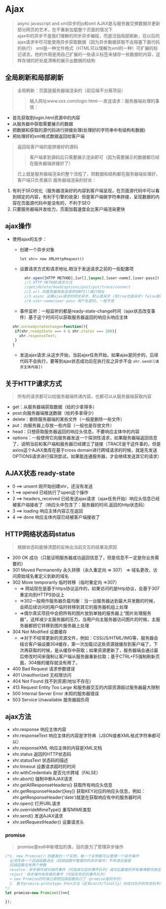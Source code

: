 # Ajax  

> async javascript and xml异步的js和xml
> AJAX是与服务器交换数据并更新部分网页的艺术，在不重新加载整个页面的情况下  
> ajax中的异步不是我们理解的同步异步编程，而是泛指局部刷新，在以后的ajax请求中尽可能使用异步获取数据（因为异步数据获取不会阻塞下面代码的执行）
> xml是一种文件格式（HTML可以理解为xml的一种）可扩展的标记语言。他的作用是用自己扩展的一些语义标签来储存一些数据的内容，这样存储的好处是清晰的展示出数据的结构

## 全局刷新和局部刷新  

> 全局刷新：页面是服务器端渲染的（前后端不分离项目）
> > 输入网址www.xxx.com/login.html---发送请求：服务器端处理的事情：

+ 首先获取到login.html资源中的内容  
+ 从服务器中获取需要展示的数据  
+ 把数据和获取的源代码进行拼接处理(处理好的字符串中有结构有数据)
+ 把处理好的xml格式数据返回给客户端

> 返回给客户端的是拼接好的源码  
> > 客户端拿到源码后只需要展示渲染即可（因为需要展示的数据都已经在服务器端拼接好了）
>
> 已上就是服务器端渲染的整个流程了，把数据和结构都在服务器端处理好，客户端只负责展示
> 服务器端渲染的好处：

1. 有利于SEO优化（服务器渲染好的内容到客户端呈现，在页面源代码中可以看到绑定的内容，有利于引擎的收录）但是客户端做字符串拼接，呈现数据的内容在页面源代码中是没有的，不利于SEO
2. 只要服务器端并发给力，页面加载速度会比客户端渲染更快

## ajax操作

+ 使用ajax的五步：

  + 创建一个异步对象

    `let xhr= new XMLHttpRequest()`

  + 设置请求方式和请求地址,相当于发送请求之前的一些配置项  

    ```javascript
      xhr.open([HTTP METHOD],[url],[async],[user-name],[user-pass])
      //1.HTTP METHOD请求方式
      //get/delete/head/options/post/put/trace/connect
      //2.url 向服务器端发送请求的API()接口地址
      //3.async 设置ajax请求的同步异步，默认是异步（写true也是异步）false是同步，但是在项目中都是使用异步编程，防止阻塞后续代码执行
      //4.user-name/user-pass 用户名密码，一般不用
    ```

  + 事件监听：一般监听的都是ready-state-change时间（ajax状态改变事件）基于这个时间可以获取服务器返回的响应头响应主体

   ```javascript
  xhr.onreadystatechange=function(){
    if(xhr.readyState === 4 & xhr.states === 200){
      xhr.responseText;
    }
  }
   ```

  + 发送ajax请求:从这步开始，当前ajax任务开始，如果ajax是同步的，后续代码不会执行，要等到ajax状态成功后在执行反之异步不会
   `xhr.send([请求主体内容])`

## 关于HTTP请求方式  

> 所有的请求都可以给服务器端传递内容，也都可以从服务器端获取内容

+ get：从服务器端获取数据（给的少拿得多）
+ post:向服务器端推送数据（给的多拿得少）
+ delete：删除服务器端的某些文件（一般是删除一些文件）
+ put：向服务器上存放一些内容（一般也是存放文件）
+ head：只想获取服务器返回的响应头信息，不要响应主体中的内容
+ options：一般使用它向服务器发送一个探测性请求，如果服务器端返回信息了，说明当前和客户端和服务器已经建立了链接（TRACE是干这件事的，但是axios这个AJAX类库在基于cross domain进行跨域请求的时候，就是先发送OPTIONS请求进行探测尝试，如果能连通服务器，才会继续发送其它的请求）  

## AJAX状态 ready-state

+ 0  ==> unsent  刚开始创建xhr，还没有发送
+ 1  ==> opened  已经执行了open这个操作
+ 2  ==> headers_received 已经发送ajax请求（ajax任务开始）响应头信息已经被客户端接收了（响应头中包含了：服务器的时间.返回的http状态码）
+ 3  ==> loading 响应主体内容正在返回
+ 4  ==> done 响应主体内容已经被客户端接收了  

## HTTP网络状态码status  

> 根据状态码能够清楚的反映出当前交互的结果及原因  

+ 200 OK 成功（只能证明服务器成功返回信息了，但是信息不一定是你业务需要的）  
+ 301 Moved Permanently 永久转移（永久重定向 => 307） => 域名更改，访问原始域名重定义到新的域名  
+ 302 Move temporarily 临时转移（临时重定向 =>307）  
  + => 网站现在是基于https协议运作的，如果访问的是http协议，会基于307重定向到HTTPS协议上  
  + =>302一般用作服务器负载均衡：当一台服务器达到最大并发数的时候，会把后续访问的用户临时转移到其它的服务器机组上处理  
  + =>偶尔真实项目中会把所有的图片放到单独的服务器上“图片处理服务器”，这样减少主服务器的压力，当用户向主服务器访问图片的时候，主服务器都把它转移到图片服务器上处理  
+ 304 Not Modified 设置缓存  
  + =>对于不经常更新的资源文件，例如：CSS/JS/HTML/IMG等，服务器会结合客户端设置304缓存，第一次加载过这些资源就缓存到客户端了，下次再获取的时候，是从缓存中获取；如果资源更新了，服务器端会通过最后修改时间来强制让客户端从服务器重新拉取；基于CTRL+F5强制刷新页面，304做的缓存就没有用了。  
+ 400 Bad Request 请求参数错误
+ 401 Unauthorized 无权限访问
+ 404 Not Found  找不到资源(地址不存在)
+ 413 Request Entity Too Large 和服务器交互的内容资源超过服务器最大限制
+ 500 Internal Server Error 未知的服务器错误  
+ 503 Service Unavailable 服务器超负荷  

## ajax方法  

+ xhr.response  响应主体内容
+ xhr.responseText 响应主体的内容是字符串（JSON或者XML格式字符串都可以）
+ xhr.responseXML 响应主体的内容是XML文档
+ xhr.status 返回的HTTP状态码
+ xhr.statusText 状态码的描述
+ xhr.timeout 设置请求超时的时间
+ xhr.withCredentials 是否允许跨域（FALSE）
+ xhr.abort() 强制中断AJAX请求
+ xhr.getAllResponseHeaders() 获取所有响应头信息
+ xhr.getResponseHeader([key]) 获取KEY对应的响应头信息，例如：xhr.getResponseHeader('date')就是在获取响应有中的服务器时间
+ xhr.open() 打开URL请求
+ xhr.overrideMimeType() 重写MIME类型
+ xhr.send() 发送AJAX请求
+ xhr.setRequestHeader() 设置请求头

### promise

> promise是es6中新增加的类，目的是为了管理异步操作  

```javascript
/*1. new Promise();创建类的一个实例，每一个实例都可以管理一个异步操作
  必须传递一个回调函数进去（回调函数中管理你的异步操作）不传递会报错
  回调函数总有两个参数
  resolve：异步操作成功做的事件（代指成功后的事件队列）成功后要做的所有事情都存放在成功这个时间队列中
  reject：异步操作失败做的事件（代指失败后的事件队列）
  > new Promise的时候立即把回调函数执行了（promise是同步的）
  2. 基于promise.prototype.then方法（还有catch/finally）向成功队列和失败队列中一次加入需要处理的事情
*/
let promise=new Promise(()=>{

});
```
